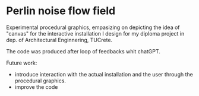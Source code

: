 # Perlin noise flow field
Experimental procedural graphics, empasizing on depicting the idea of "canvas" for the interactive installation I design for my diploma project in dep. of Architectural Enginnering, TUCrete.

The code was produced after loop of feedbacks whit chatGPT.

Future work:
* introduce interaction with the actual installation and the user through the procedural graphics.
* improve the code